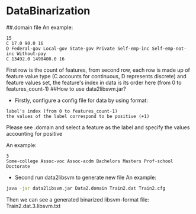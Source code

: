 # DataBinarization
##.domain file
An example:
```
15
C 17.0 90.0 16
D Federal-gov Local-gov State-gov Private Self-emp-inc Self-emp-not-inc Without-pay
C 13492.0 1490400.0 16
```
First row is the count of features, from second row, each row is made up of feature value type (C accounts for continuous, D represents discrete) and feature values set, the feature's index in data is its order here (from 0 to features_count-1)
##How to use data2libsvm.jar?
- Firstly, configure a config file for data by using format:
```
label's index (from 0 to features_count-1)
the values of the label correspond to be positive (+1)
```
Please see .domain and select a feature as the label and specify the values accounting for positive 

An example:
```
3
Some-college Assoc-voc Assoc-acdm Bachelors Masters Prof-school Doctorate
```
- Second run data2libsvm to generate new file
An example:
```bash
java -jar data2libsvm.jar Data2.domain Train2.dat Train2.cfg
```
Then we can see a generated binarized libsvm-format file: Train2.dat.3.libsvm.txt

